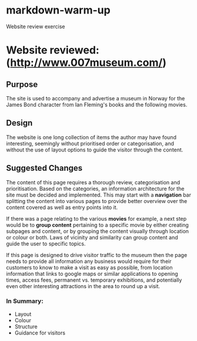 # markdown-warm-up
Website review exercise

# Website reviewed:  (http://www.007museum.com/)

## Purpose
The site is used to accompany and advertise a museum in Norway for the James Bond character from Ian Fleming's books and the following movies.

## Design
The website is one long collection of items the author may have found interesting, seemingly without prioritised order or categorisation, and without the use of layout options to guide the visitor through the content.

## Suggested Changes
The content of this page requires a thorough review, categorisation and prioritisation. Based on the categories, an information architecture for the site must be decided and implemented. This may start with a **navigation** bar splitting the content into various pages to provide better overview over the content covered as well as entry points into it.

If there was a page relating to the various **movies** for example, a next step would be to **group content** pertaining to a specific movie by either creating subpages and content, or by grouping the content visually through location or colour or both.
Laws of vicinity and similarity can group content and guide the user to specific topics.

If this page is designed to drive visitor traffic to the museum then the page needs to provide all information any business would require for their customers to know to make a visit as easy as possible, from location information that links to google maps or similar applications to opening times, access fees, permanent vs. temporary exhibitions, and potentially even other interesting attractions in the area to round up a visit.

### In Summary:
* Layout
* Colour
* Structure
* Guidance for visitors
